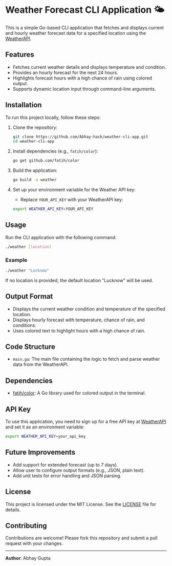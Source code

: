 # Weather Forecast CLI Application 🌤️

This is a simple Go-based CLI application that fetches and displays current and hourly weather forecast data for a specified location using the [WeatherAPI](https://www.weatherapi.com/).

## Features
- Fetches current weather details and displays temperature and condition.
- Provides an hourly forecast for the next 24 hours.
- Highlights forecast hours with a high chance of rain using colored output.
- Supports dynamic location input through command-line arguments.

## Installation
To run this project locally, follow these steps:

1. Clone the repository:
   ```bash
   git clone https://github.com/Abhay-hack/weather-cli-app.git
   cd weather-cli-app
   ```

2. Install dependencies (e.g., `fatih/color`):
   ```bash
   go get github.com/fatih/color
   ```

3. Build the application:
   ```bash
   go build -o weather
   ```

4. Set up your environment variable for the Weather API key:
   - Replace `YOUR_API_KEY` with your WeatherAPI key:
   ```bash
   export WEATHER_API_KEY=YOUR_API_KEY
   ```

## Usage
Run the CLI application with the following command:

```bash
./weather [location]
```

### Example
```bash
./weather "Lucknow"
```
If no location is provided, the default location "Lucknow" will be used.

## Output Format
- Displays the current weather condition and temperature of the specified location.
- Displays hourly forecast with temperature, chance of rain, and conditions.
- Uses colored text to highlight hours with a high chance of rain.

## Code Structure
- `main.go`: The main file containing the logic to fetch and parse weather data from the WeatherAPI.

## Dependencies
- [fatih/color](https://github.com/fatih/color): A Go library used for colored output in the terminal.

## API Key
To use this application, you need to sign up for a free API key at [WeatherAPI](https://www.weatherapi.com/) and set it as an environment variable:

```bash
export WEATHER_API_KEY=your_api_key
```

## Future Improvements
- Add support for extended forecast (up to 7 days).
- Allow user to configure output formats (e.g., JSON, plain text).
- Add unit tests for error handling and JSON parsing.

## License
This project is licensed under the MIT License. See the [LICENSE](LICENSE) file for details.

## Contributing
Contributions are welcome! Please fork this repository and submit a pull request with your changes.

---

**Author**: Abhay Gupta
